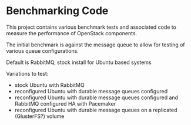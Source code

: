 Benchmarking Code
=================

This project contains various benchmark tests and associated code to measure
the performance of OpenStack components.

The initial benchmark is against the message queue to allow for testing of
various queue configurations.

Default is RabbitMQ, stock install for Ubuntu based systems

Variations to test:

* stock Ubuntu with RabbitMQ
* reconfigured Ubuntu with durable message queues configured
* reconfigured Ubuntu with durable message queues configured and RabbitMQ
configured HA with Pacemaker
* reconfigured Ubuntu with durable message queues on a replicated
(GlusterFS?) volume
